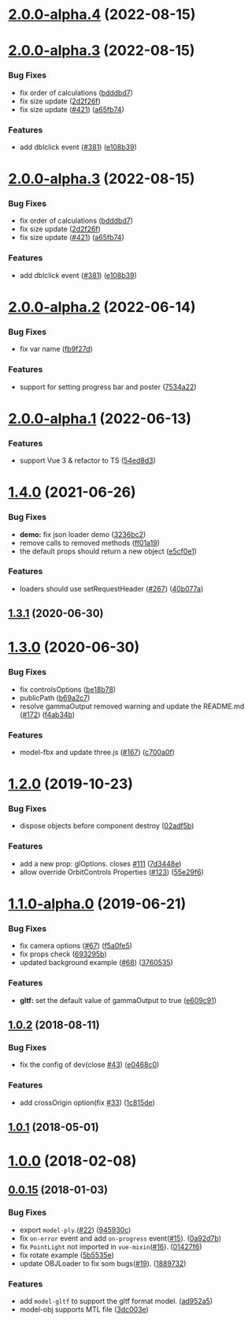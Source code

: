 # [2.0.0-alpha.4](https://github.com/hujiulong/vue-3d-model/compare/v2.0.0-alpha.3...v2.0.0-alpha.4) (2022-08-15)



# [2.0.0-alpha.3](https://github.com/hujiulong/vue-3d-model/compare/v2.0.0-alpha.2...v2.0.0-alpha.3) (2022-08-15)


### Bug Fixes

* fix order of calculations ([bdddbd7](https://github.com/hujiulong/vue-3d-model/commit/bdddbd7178415e1845da9f76abb29cdd1219c408))
* fix size update ([2d2f26f](https://github.com/hujiulong/vue-3d-model/commit/2d2f26ff7c582f72c94bf428db8b4d3d7b7e4cc0))
* fix size update ([#421](https://github.com/hujiulong/vue-3d-model/issues/421)) ([a65fb74](https://github.com/hujiulong/vue-3d-model/commit/a65fb742f5b448041752199cfd90297679646d56))


### Features

* add dblclick event ([#381](https://github.com/hujiulong/vue-3d-model/issues/381)) ([e108b39](https://github.com/hujiulong/vue-3d-model/commit/e108b39ee58979e8834b0483ba939df998866553))



# [2.0.0-alpha.3](https://github.com/hujiulong/vue-3d-model/compare/v2.0.0-alpha.2...v2.0.0-alpha.3) (2022-08-15)


### Bug Fixes

* fix order of calculations ([bdddbd7](https://github.com/hujiulong/vue-3d-model/commit/bdddbd7178415e1845da9f76abb29cdd1219c408))
* fix size update ([2d2f26f](https://github.com/hujiulong/vue-3d-model/commit/2d2f26ff7c582f72c94bf428db8b4d3d7b7e4cc0))
* fix size update ([#421](https://github.com/hujiulong/vue-3d-model/issues/421)) ([a65fb74](https://github.com/hujiulong/vue-3d-model/commit/a65fb742f5b448041752199cfd90297679646d56))


### Features

* add dblclick event ([#381](https://github.com/hujiulong/vue-3d-model/issues/381)) ([e108b39](https://github.com/hujiulong/vue-3d-model/commit/e108b39ee58979e8834b0483ba939df998866553))



# [2.0.0-alpha.2](https://github.com/hujiulong/vue-3d-model/compare/v2.0.0-alpha.1...v2.0.0-alpha.2) (2022-06-14)


### Bug Fixes

* fix var name ([fb9f27d](https://github.com/hujiulong/vue-3d-model/commit/fb9f27d7a397f5b21fa09299eda915d47af26c64))


### Features

* support for setting progress bar and poster ([7534a22](https://github.com/hujiulong/vue-3d-model/commit/7534a22fd7b81010a6adbdd6b6dbd27763e3b752))



# [2.0.0-alpha.1](https://github.com/hujiulong/vue-3d-model/compare/v1.4.0...v2.0.0-alpha.1) (2022-06-13)


### Features

* support Vue 3 & refactor to TS ([54ed8d3](https://github.com/hujiulong/vue-3d-model/commit/54ed8d3b23d0499be489db97835c8cdad77c9fa3))



# [1.4.0](https://github.com/hujiulong/vue-3d-model/compare/v1.3.1...v1.4.0) (2021-06-26)


### Bug Fixes

* **demo:** fix json loader demo ([3236bc2](https://github.com/hujiulong/vue-3d-model/commit/3236bc2c990905f812835a81f1c96c318d06a3d5))
* remove calls to removed methods ([ff01a19](https://github.com/hujiulong/vue-3d-model/commit/ff01a19d8715d0b44b9cb98ae4e51e070ad44915))
* the default props should return a new object ([e5cf0e1](https://github.com/hujiulong/vue-3d-model/commit/e5cf0e106c3cb95738c7201ee322b41a28d824a6))


### Features

* loaders should use setRequestHeader ([#267](https://github.com/hujiulong/vue-3d-model/issues/267)) ([40b077a](https://github.com/hujiulong/vue-3d-model/commit/40b077a3513f0830d1ba28a3c653b401b7ac97b2))



## [1.3.1](https://github.com/hujiulong/vue-3d-model/compare/v1.3.0...v1.3.1) (2020-06-30)



# [1.3.0](https://github.com/hujiulong/vue-3d-model/compare/v1.2.0...v1.3.0) (2020-06-30)


### Bug Fixes

* fix controlsOptions ([be18b78](https://github.com/hujiulong/vue-3d-model/commit/be18b783eee5fca2fceacc42ec002a80478f50e0))
* publicPath ([b69a2c7](https://github.com/hujiulong/vue-3d-model/commit/b69a2c7a6146c43849640926a97dbf11f65b75cb))
* resolve gammaOutput removed warning and update the README.md ([#172](https://github.com/hujiulong/vue-3d-model/issues/172)) ([f4ab34b](https://github.com/hujiulong/vue-3d-model/commit/f4ab34bc7663be40be122def73c7dcbed636eeb8))


### Features

* model-fbx and update three.js ([#167](https://github.com/hujiulong/vue-3d-model/issues/167)) ([c700a0f](https://github.com/hujiulong/vue-3d-model/commit/c700a0f9181ef5f1bb8f474cbf59c079a41e2b33))



# [1.2.0](https://github.com/hujiulong/vue-3d-model/compare/v1.1.0...v1.2.0) (2019-10-23)


### Bug Fixes

* dispose objects before component destroy ([02adf5b](https://github.com/hujiulong/vue-3d-model/commit/02adf5bc53f9911daa46c8dc0daa0aa3a61e396a))


### Features

* add a new prop: glOptions. closes [#111](https://github.com/hujiulong/vue-3d-model/issues/111) ([7d3448e](https://github.com/hujiulong/vue-3d-model/commit/7d3448eee51ebbf603c859ba62bc28efd9f4ec89))
* allow override OrbitControls Properties ([#123](https://github.com/hujiulong/vue-3d-model/issues/123)) ([55e29f6](https://github.com/hujiulong/vue-3d-model/commit/55e29f678b7278bd36ae52b67c028182931b871a))



# [1.1.0-alpha.0](https://github.com/hujiulong/vue-3d-model/compare/v1.0.2...1.1.0-alpha.0) (2019-06-21)


### Bug Fixes

* fix camera options ([#67](https://github.com/hujiulong/vue-3d-model/issues/67)) ([f5a0fe5](https://github.com/hujiulong/vue-3d-model/commit/f5a0fe5fea94774437c215a47008157637edc43e))
* fix props check ([693295b](https://github.com/hujiulong/vue-3d-model/commit/693295b764bd780732f420ad7e2d19881ceef8f1))
* updated background example ([#68](https://github.com/hujiulong/vue-3d-model/issues/68)) ([3760535](https://github.com/hujiulong/vue-3d-model/commit/3760535879ea71dbf92e647bd393d27e2b133d38))


### Features

* **gltf:** set the default value of gammaOutput to true ([e609c91](https://github.com/hujiulong/vue-3d-model/commit/e609c9145a95c425a4de1ba6e2d866881b7ecb73))



## [1.0.2](https://github.com/hujiulong/vue-3d-model/compare/v1.0.1...v1.0.2) (2018-08-11)


### Bug Fixes

* fix the config of dev(close [#43](https://github.com/hujiulong/vue-3d-model/issues/43)) ([e0468c0](https://github.com/hujiulong/vue-3d-model/commit/e0468c0736a2db001e4a1c4a8747ed0c3bad4a32))


### Features

* add crossOrigin option(fix [#33](https://github.com/hujiulong/vue-3d-model/issues/33)) ([1c815de](https://github.com/hujiulong/vue-3d-model/commit/1c815de53fea93f5e787c7c8ed3eb58ef610b164))



## [1.0.1](https://github.com/hujiulong/vue-3d-model/compare/v1.0.0...v1.0.1) (2018-05-01)



# [1.0.0](https://github.com/hujiulong/vue-3d-model/compare/v0.0.15...v1.0.0) (2018-02-08)



## [0.0.15](https://github.com/hujiulong/vue-3d-model/compare/3dc003e51745d500d8e7faed945088e70664d029...v0.0.15) (2018-01-03)


### Bug Fixes

* export `model-ply`.([#22](https://github.com/hujiulong/vue-3d-model/issues/22)) ([945930c](https://github.com/hujiulong/vue-3d-model/commit/945930c427e8a9d7c753e3c326b71a56ec78f07d))
* fix `on-error` event and add `on-progress` event([#15](https://github.com/hujiulong/vue-3d-model/issues/15)). ([0a92d7b](https://github.com/hujiulong/vue-3d-model/commit/0a92d7b160bdf495dbda47385e83e688874e14a0))
* fix `PointLight` not imported in `vue-mixin`([#16](https://github.com/hujiulong/vue-3d-model/issues/16)). ([01427f6](https://github.com/hujiulong/vue-3d-model/commit/01427f6c90159e0e87939e454831b96e0a81347a))
* fix rotate example ([5b5535e](https://github.com/hujiulong/vue-3d-model/commit/5b5535e43f8e3b07a43ff90aa7a7a30a064e937d))
* update OBJLoader to fix som bugs([#19](https://github.com/hujiulong/vue-3d-model/issues/19)). ([1889732](https://github.com/hujiulong/vue-3d-model/commit/1889732f7bc5055d4ed3c2da5e7accb70dd31d5c))


### Features

* add `model-gltf` to support the gltf format model. ([ad952a5](https://github.com/hujiulong/vue-3d-model/commit/ad952a58ede84c754e3dc7a5b9be9f462f30d703))
* model-obj supports MTL file ([3dc003e](https://github.com/hujiulong/vue-3d-model/commit/3dc003e51745d500d8e7faed945088e70664d029))



